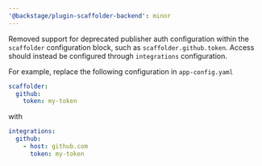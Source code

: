 ```yaml
---
'@backstage/plugin-scaffolder-backend': minor
---
```


Removed support for deprecated publisher auth configuration within the `scaffolder` configuration block, such as `scaffolder.github.token`. Access should instead be configured through `integrations` configuration.

For example, replace the following configuration in `app-config.yaml`

```yaml
scaffolder:
  github:
    token: my-token
```

with

```yaml
integrations:
  github:
    - host: github.com
      token: my-token
```
